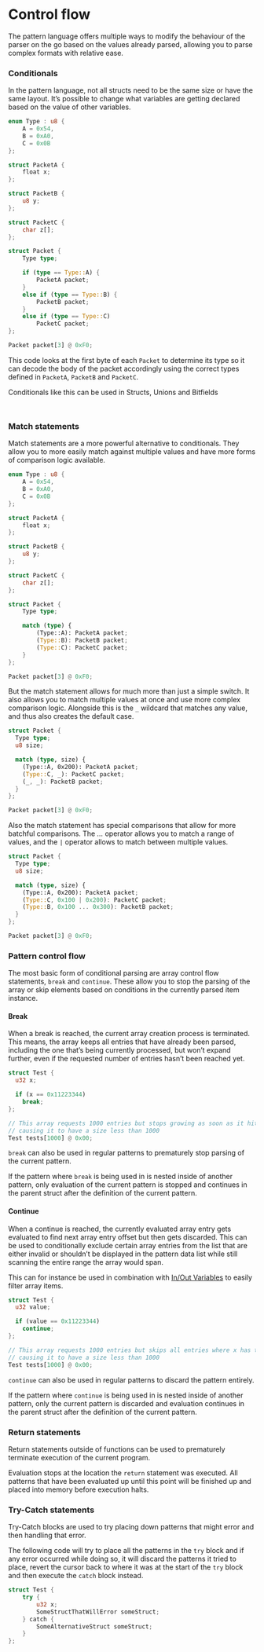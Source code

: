 # Control flow

The pattern language offers multiple ways to modify the behaviour of the parser on the go based on the values already parsed, allowing you to parse complex formats with relative ease.

### Conditionals

In the pattern language, not all structs need to be the same size or have the same layout. It’s possible to change what variables are getting declared based on the value of other variables.

```rust
enum Type : u8 {
    A = 0x54,
    B = 0xA0,
    C = 0x0B
};

struct PacketA {
    float x;
};

struct PacketB {
    u8 y;
};

struct PacketC {
    char z[];
};

struct Packet {
    Type type;

    if (type == Type::A) {
        PacketA packet;
    }
    else if (type == Type::B) {
        PacketB packet;
    }
    else if (type == Type::C)
        PacketC packet;
};

Packet packet[3] @ 0xF0;
```

This code looks at the first byte of each `Packet` to determine its type so it can decode the body of the packet accordingly using the correct types defined in `PacketA`, `PacketB` and `PacketC`.

Conditionals like this can be used in Structs, Unions and Bitfields

<figure><img src="../.gitbook/assets/conditionals/data.png" alt=""><figcaption></figcaption></figure>

<figure><img src="../.gitbook/assets/conditionals/hex.png" alt=""><figcaption></figcaption></figure>

### Match statements

Match statements are a more powerful alternative to conditionals. They allow you to more easily match against multiple values and have more forms of comparison logic available.

```rust
enum Type : u8 {
    A = 0x54,
    B = 0xA0,
    C = 0x0B
};

struct PacketA {
    float x;
};

struct PacketB {
    u8 y;
};

struct PacketC {
    char z[];
};

struct Packet {
    Type type;

    match (type) {
        (Type::A): PacketA packet;
        (Type::B): PacketB packet;
        (Type::C): PacketC packet;
    }
};

Packet packet[3] @ 0xF0;
```

But the match statement allows for much more than just a simple switch. It also allows you to match multiple values at once and use more complex comparison logic. Alongside this is the `_` wildcard that matches any value, and thus also creates the default case.

```rust
struct Packet {
  Type type;
  u8 size;

  match (type, size) {
    (Type::A, 0x200): PacketA packet;
    (Type::C, _): PacketC packet;
    (_, _): PacketB packet;
  }
};

Packet packet[3] @ 0xF0;
```

Also the match statement has special comparisons that allow for more batchful comparisons. The _…_ operator allows you to match a range of values, and the `|` operator allows to match between multiple values.

```rust
struct Packet {
  Type type;
  u8 size;

  match (type, size) {
    (Type::A, 0x200): PacketA packet;
    (Type::C, 0x100 | 0x200): PacketC packet;
    (Type::B, 0x100 ... 0x300): PacketB packet;
  }
};

Packet packet[3] @ 0xF0;
```

### Pattern control flow

The most basic form of conditional parsing are array control flow statements, `break` and `continue`. These allow you to stop the parsing of the array or skip elements based on conditions in the currently parsed item instance.

#### Break

When a break is reached, the current array creation process is terminated. This means, the array keeps all entries that have already been parsed, including the one that’s being currently processed, but won’t expand further, even if the requested number of entries hasn’t been reached yet.

```rust
struct Test {
  u32 x;

  if (x == 0x11223344)
    break;
};

// This array requests 1000 entries but stops growing as soon as it hits a u32 with the value 0x11223344
// causing it to have a size less than 1000
Test tests[1000] @ 0x00;
```

`break` can also be used in regular patterns to prematurely stop parsing of the current pattern.

If the pattern where `break` is being used in is nested inside of another pattern, only evaluation of the current pattern is stopped and continues in the parent struct after the definition of the current pattern.

#### Continue

When a continue is reached, the currently evaluated array entry gets evaluated to find next array entry offset but then gets discarded. This can be used to conditionally exclude certain array entries from the list that are either invalid or shouldn’t be displayed in the pattern data list while still scanning the entire range the array would span.

This can for instance be used in combination with [In/Out Variables](in-out-variables.md) to easily filter array items.

```rust
struct Test {
  u32 value;

  if (value == 0x11223344)
    continue;
};

// This array requests 1000 entries but skips all entries where x has the value 0x11223344
// causing it to have a size less than 1000
Test tests[1000] @ 0x00;
```

`continue` can also be used in regular patterns to discard the pattern entirely.

If the pattern where `continue` is being used in is nested inside of another pattern, only the current pattern is discarded and evaluation continues in the parent struct after the definition of the current pattern.

### Return statements

Return statements outside of functions can be used to prematurely terminate execution of the current program.

Evaluation stops at the location the `return` statement was executed. All patterns that have been evaluated up until this point will be finished up and placed into memory before execution halts.

### Try-Catch statements

Try-Catch blocks are used to try placing down patterns that might error and then handling that error.

The following code will try to place all the patterns in the `try` block and if any error occurred while doing so, it will discard the patterns it tried to place, revert the cursor back to where it was at the start of the `try` block and then execute the `catch` block instead.

```rust
struct Test {
    try {
        u32 x;
        SomeStructThatWillError someStruct;
    } catch {
        SomeAlternativeStruct someStruct;
    }
};
```
